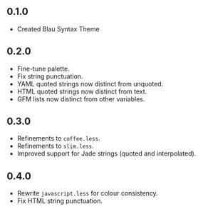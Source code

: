## 0.1.0
- Created Blau Syntax Theme

## 0.2.0
- Fine-tune palette.
- Fix string punctuation.
- YAML quoted strings now distinct from unquoted.
- HTML quoted strings now distinct from text.
- GFM lists now distinct from other variables.

## 0.3.0
- Refinements to `coffee.less`.
- Refinements to `slim.less`.
- Improved support for Jade strings (quoted and interpolated).

## 0.4.0
- Rewrite `javascript.less` for colour consistency.
- Fix HTML string punctuation.
